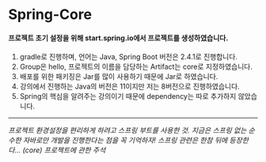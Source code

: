 # Spring-Core
#### 프로젝트 초기 설정을 위해 start.spring.io에서 프로젝트를 생성하였습니다.
1. gradle로 진행하며, 언어는 Java, Spring Boot 버전은 2.4.1로 진행합니다.
2. Group은 hello, 프로젝트의 이름을 담당하는 Artifact는 core로 지정하였습니다.
3. 배포를 위한 패키징은 Jar를 많이 사용하기 때문에 Jar로 하였습니다.
4. 강의에서 진행하는 Java의 버전은 11이지만 저는 8버전으로 진행하였습니다.
5. Spring의 핵심을 알려주는 강의이기 때문에 dependency는 따로 추가하지 않았습니다.
---
<em>프로젝트 환경설정을 편리하게 하려고 스프링 부트를 사용한 것. 지금은 스프링 없는 순수한 자바로만 개발을 진행한다는 점을 꼭 기억하자! 스프링 관련은 한참 뒤에 등장한다... (core) 프로젝트에 관한 주석</em>